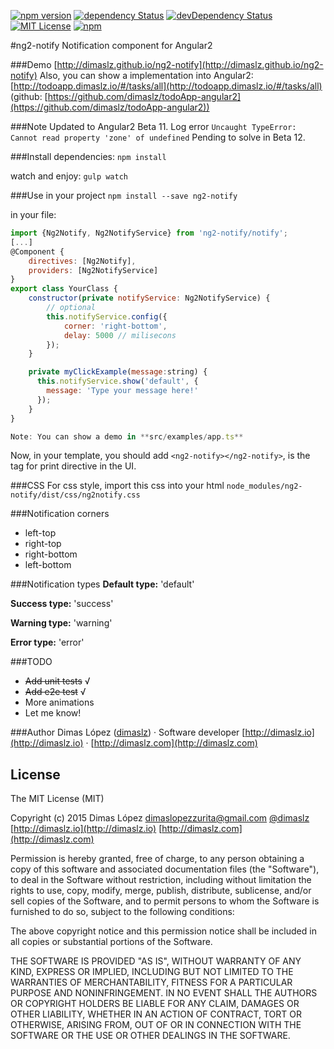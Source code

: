 [![npm version](https://badge.fury.io/js/ng2-notify.svg)](https://badge.fury.io/js/ng2-notify)
[![dependency Status](https://david-dm.org/dimaslz/ng2-notify/status.svg)](https://david-dm.org/dimaslz/ng2-notify/status.svg)
[![devDependency Status](https://david-dm.org/dimaslz/ng2-notify/dev-status.svg)](https://david-dm.org/dimaslz/ng2-notify/dev-status.svg)
[![MIT License](http://img.shields.io/badge/license-MIT-brightgreen.svg)](http://img.shields.io/badge/license-MIT-brightgreen.svg)
[![npm](https://img.shields.io/npm/dm/ng2-notify.svg)]()

#ng2-notify
Notification component for Angular2

###Demo
[http://dimaslz.github.io/ng2-notify](http://dimaslz.github.io/ng2-notify)
Also, you can show a implementation into Angular2: [http://todoapp.dimaslz.io/#/tasks/all](http://todoapp.dimaslz.io/#/tasks/all) (github: [https://github.com/dimaslz/todoApp-angular2](https://github.com/dimaslz/todoApp-angular2))

###Note
Updated to Angular2 Beta 11.
Log error `Uncaught TypeError: Cannot read property 'zone' of undefined`
Pending to solve in Beta 12.

###Install
dependencies: `npm install`

watch and enjoy: `gulp watch`

###Use in your project
`npm install --save ng2-notify`

in your file:

```javascript
import {Ng2Notify, Ng2NotifyService} from 'ng2-notify/notify';
[...]
@Component {
	directives: [Ng2Notify],
	providers: [Ng2NotifyService]
}
export class YourClass {
	constructor(private notifyService: Ng2NotifyService) {
		// optional
		this.notifyService.config({
            corner: 'right-bottom',
            delay: 5000 // milisecons
        });
	}

	private myClickExample(message:string) {
	  this.notifyService.show('default', {
	  	message: 'Type your message here!'
	  });
	}
}

Note: You can show a demo in **src/examples/app.ts**
```

Now, in your template, you should add `<ng2-notify></ng2-notify>`, is the tag for print directive in the UI.

###CSS
For css style, import this css into your html `node_modules/ng2-notify/dist/css/ng2notify.css`

###Notification corners
* left-top
* right-top
* right-bottom
* left-bottom

###Notification types
**Default type:**
'default'

**Success type:**
'success'

**Warning type:**
'warning'

**Error type:**
'error'

###TODO
* ~~Add unit tests~~ √
* ~~Add e2e test~~ √
* More animations
* Let me know!

###Author
Dimas López ([dimaslz](http://twitter.com/dimaslz)) · Software developer
[http://dimaslz.io](http://dimaslz.io) · [http://dimaslz.com](http://dimaslz.com)

## License

The MIT License (MIT)

Copyright (c) 2015 Dimas López <dimaslopezzurita@gmail.com>
[@dimaslz](http://twitter.com/dimaslz) [http://dimaslz.io](http://dimaslz.io) [http://dimaslz.com](http://dimaslz.com)

Permission is hereby granted, free of charge, to any person obtaining a copy
of this software and associated documentation files (the "Software"), to deal
in the Software without restriction, including without limitation the rights
to use, copy, modify, merge, publish, distribute, sublicense, and/or sell
copies of the Software, and to permit persons to whom the Software is
furnished to do so, subject to the following conditions:

The above copyright notice and this permission notice shall be included in
all copies or substantial portions of the Software.

THE SOFTWARE IS PROVIDED "AS IS", WITHOUT WARRANTY OF ANY KIND, EXPRESS OR
IMPLIED, INCLUDING BUT NOT LIMITED TO THE WARRANTIES OF MERCHANTABILITY,
FITNESS FOR A PARTICULAR PURPOSE AND NONINFRINGEMENT. IN NO EVENT SHALL THE
AUTHORS OR COPYRIGHT HOLDERS BE LIABLE FOR ANY CLAIM, DAMAGES OR OTHER
LIABILITY, WHETHER IN AN ACTION OF CONTRACT, TORT OR OTHERWISE, ARISING FROM,
OUT OF OR IN CONNECTION WITH THE SOFTWARE OR THE USE OR OTHER DEALINGS IN
THE SOFTWARE.